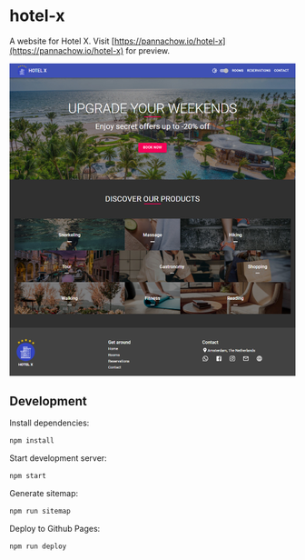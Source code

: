 # hotel-x

A website for Hotel X. Visit [https://pannachow.io/hotel-x](https://pannachow.io/hotel-x) for preview.

![Screenshot](screenshot.jpg)

## Development

Install dependencies:

```sh
npm install
```

Start development server:

```sh
npm start
```

Generate sitemap:

```sh
npm run sitemap
```

Deploy to Github Pages:

```sh
npm run deploy
```
